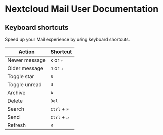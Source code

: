 # Nextcloud Mail User Documentation

## Keyboard shortcuts

Speed up your Mail experience by using keyboard shortcuts.

| Action        | Shortcut                           |
| ------------- | ---------------------------------- |
| Newer message | <kbd>K</kbd> or <kbd>←</kbd>       |
| Older message | <kbd>J</kbd> or <kbd>→</kbd>       |
| Toggle star   | <kbd>S</kbd>                       |
| Toggle unread | <kbd>U</kbd>                       |
| Archive       | <kbd>A</kbd>                       |
| Delete        | <kbd>Del</kbd>                     |
| Search        | <kbd>Ctrl</kbd> + <kbd>F</kbd>     |
| Send          | <kbd>Ctrl</kbd> + <kbd>↵</kbd> |
| Refresh       | <kbd>R</kbd>                       |
